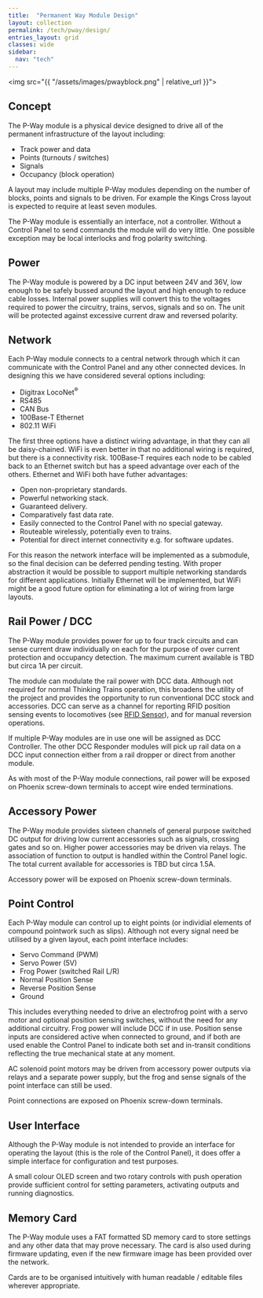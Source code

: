 ```yaml
---
title:  "Permanent Way Module Design"
layout: collection
permalink: /tech/pway/design/
entries_layout: grid
classes: wide
sidebar:
  nav: "tech"
---
```


<img src="{{ "/assets/images/pwayblock.png" | relative_url }}">

## Concept

The P-Way module is a physical device designed to drive all of the permanent
infrastructure of the layout including:

* Track power and data
* Points (turnouts / switches)
* Signals
* Occupancy (block operation)

A layout may include multiple P-Way modules depending on the number of blocks,
points and signals to be driven. For example the Kings Cross layout is
expected to require at least seven modules.

The P-Way module is essentially an interface, not a controller. Without a
Control Panel to send commands the module will do very little. One possible
exception may be local interlocks and frog polarity switching.

## Power

The P-Way module is powered by a DC input between 24V and 36V, low enough to
be safely bussed around the layout and high enough to reduce cable losses.
Internal power supplies will convert this to the voltages required to power
the circuitry, trains, servos, signals and so on. The unit will be protected
against excessive current draw and reversed polarity.

## Network

Each P-Way module connects to a central network through which it can
communicate with the Control Panel and any other connected devices. In
designing this we have considered several options including:

* Digitrax LocoNet<sup>&reg;</sup>
* RS485
* CAN Bus
* 100Base-T Ethernet
* 802.11 WiFi

The first three options have a distinct wiring advantage, in that they can all
be daisy-chained. WiFi is even better in that no additional wiring is
required, but there is a connectivity risk. 100Base-T requires each node to be
cabled back to an Ethernet switch but has a speed advantage over each of the
others. Ethernet and WiFi both have futher advantages:

* Open non-proprietary standards.
* Powerful networking stack.
* Guaranteed delivery.
* Comparatively fast data rate.
* Easily connected to the Control Panel with no special gateway.
* Routeable wirelessly, potentially even to trains.
* Potential for direct internet connectivity e.g. for software updates.

For this reason the network interface will be implemented as a submodule, so
the final decision can be deferred pending testing. With proper abstraction it
would be possible to support multiple networking standards for different
applications. Initially Ethernet will be implemented, but WiFi might be a
good future option for eliminating a lot of wiring from large layouts.

## Rail Power / DCC

The P-Way module provides power for up to four track circuits and can sense
current draw individually on each for the purpose of over current protection
and occupancy detection. The maximum current available is TBD but circa 1A
per circuit.

The module can modulate the rail power with DCC data. Although not required
for normal Thinking Trains operation, this broadens the utility of the project
and provides the opportunity to run conventional DCC stock and accessories.
DCC can serve as a channel for reporting RFID position sensing events to
locomotives (see [RFID Sensor](/tech/pway/rfid)), and for manual reversion
operations.

If multiple P-Way modules are in use one will be assigned as DCC Controller.
The other DCC Responder modules will pick up rail data on a DCC input
connection either from a rail dropper or direct from another module.

As with most of the P-Way module connections, rail power will be exposed on
Phoenix screw-down terminals to accept wire ended terminations.

## Accessory Power

The P-Way module provides sixteen channels of general purpose switched DC
output for driving low current accessories such as signals, crossing gates
and so on. Higher power accessories may be driven via relays. The association
of function to output is handled within the Control Panel logic. The total
current available for accessories is TBD but circa 1.5A.

Accessory power will be exposed on Phoenix screw-down terminals.

## Point Control

Each P-Way module can control up to eight points (or individial elements of
compound pointwork such as slips). Although not every signal need be utilised
by a given layout, each point interface includes:

* Servo Command (PWM)
* Servo Power (5V)
* Frog Power (switched Rail L/R)
* Normal Position Sense
* Reverse Position Sense
* Ground

This includes everything needed to drive an electrofrog point with a servo
motor and optional position sensing switches, without the need for any
additional circuitry. Frog power will include DCC if in use. Position sense
inputs are considered active when connected to ground, and if both are used
enable the Control Panel to indicate both set and in-transit conditions
reflecting the true mechanical state at any moment.

AC solenoid point motors may be driven from accessory power outputs via
relays and a separate power supply, but the frog and sense signals of the
point interface can still be used.

Point connections are exposed on Phoenix screw-down terminals.

## User Interface

Although the P-Way module is not intended to provide an interface for
operating the layout (this is the role of the Control Panel), it does offer
a simple interface for configuration and test purposes.

A small colour OLED screen and two rotary controls with push operation provide
sufficient control for setting parameters, activating outputs and running
diagnostics.

## Memory Card

The P-Way module uses a FAT formatted SD memory card to store settings and any
other data that may prove necessary. The card is also used during firmware
updating, even if the new firmware image has been provided over the network.

Cards are to be organised intuitively with human readable / editable files
wherever appropriate.
